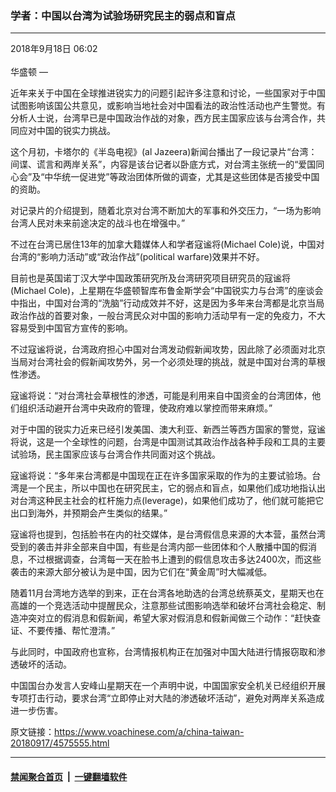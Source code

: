 ### 学者：中国以台湾为试验场研究民主的弱点和盲点
------------------------

<div class="published">
 <span class="date" title="中国时间">
  <time datetime="2018-09-18T06:02:45+08:00">
   2018年9月18日 06:02
  </time>
 </span>
</div>
<br/>
<div class="wsw">
 <span class="dateline">
  华盛顿 —
 </span>
 <p>
  近年来关于中国在全球推进锐实力的问题引起许多注意和讨论，一些国家对于中国试图影响该国公共意见，或影响当地社会对中国看法的政治性活动也产生警觉。有分析人士说，台湾早已是中国政治作战的对象，西方民主国家应该与台湾合作，共同应对中国的锐实力挑战。
 </p>
 <p>
  这个月初，卡塔尔的《半岛电视》(al Jazeera)新闻台播出了一段记录片“台湾：间谍、谎言和两岸关系”，内容是该台记者以卧底方式，对台湾主张统一的“爱国同心会”及“中华统一促进党”等政治团体所做的调查，尤其是这些团体是否接受中国的资助。
 </p>
 <p>
  对记录片的介绍提到，随着北京对台湾不断加大的军事和外交压力，“一场为影响台湾人民对未来前途决定的战斗也在增强中。”
 </p>
 <p>
  不过在台湾已居住13年的加拿大籍媒体人和学者寇谧将(Michael Cole)说，中国对台湾的“影响力活动”或“政治作战”(political warfare)效果并不好。
 </p>
 <p>
  目前也是英国诺丁汉大学中国政策研究所及台湾研究项目研究员的寇谧将(Michael Cole)，上星期在华盛顿智库布鲁金斯学会“中国锐实力与台湾”的座谈会中指出，中国对台湾的“洗脑”行动成效并不好，这是因为多年来台湾都是北京当局政治作战的首要对象，一般台湾民众对中国的影响力活动早有一定的免疫力，不大容易受到中国官方宣传的影响。
 </p>
 <p>
  不过寇谧将说，台湾政府担心中国对台湾发动假新闻攻势，因此除了必须面对北京当局对台湾社会的假新闻攻势外，另一个必须处理的挑战，就是中国对台湾的草根性渗透。
 </p>
 <p>
  寇谧将说：“对台湾社会草根性的渗透，可能是利用来自中国资金的台湾团体，他们组织活动避开台湾中央政府的管理，使政府难以掌控而带来麻烦。”
 </p>
 <p>
  对于中国的锐实力近来已经引发美国、澳大利亚、新西兰等西方国家的警觉，寇谧将说，这是一个全球性的问题，台湾是中国测试其政治作战各种手段和工具的主要试验场，民主国家应该与台湾合作共同面对这个挑战。
 </p>
 <p>
  寇谧将说：“多年来台湾都是中国现在正在许多国家采取的作为的主要试验场。台湾是一个民主，所以中国也在研究民主，它的弱点和盲点，如果他们成功地指认出对台湾这种民主社会的杠杆施力点(leverage)，如果他们成功了，他们就可能把它出口到海外，并预期会产生类似的结果。”
 </p>
 <p>
  寇谧将也提到，包括脸书在内的社交媒体，是台湾假信息来源的大本营，虽然台湾受到的袭击并非全部来自中国，有些是台湾内部一些团体和个人散播中国的假消息，不过根据调查，台湾每一天在脸书上遭到的假信息攻击多达2400次，而这些袭击的来源大部分被认为是中国，因为它们在“黄金周”时大幅减低。
 </p>
 <p>
  随着11月台湾地方选举的到来，正在台湾各地助选的台湾总统蔡英文，星期天也在高雄的一个竞选活动中提醒民众，注意那些试图影响选举和破坏台湾社会稳定、制造冲突对立的假消息和假新闻，希望大家对假消息和假新闻做三个动作：“赶快查证、不要传播、帮忙澄清。”
 </p>
 <p>
  与此同时，中国政府也宣称，台湾情报机构正在加强对中国大陆进行情报窃取和渗透破坏的活动。
 </p>
 <p>
  中国国台办发言人安峰山星期天在一个声明中说，中国国家安全机关已经组织开展专项打击行动，要求台湾“立即停止对大陆的渗透破坏活动”，避免对两岸关系造成进一步伤害。
 </p>
</div>

原文链接：https://www.voachinese.com/a/china-taiwan-20180917/4575555.html


------------------------
#### [禁闻聚合首页](https://github.com/gfw-breaker/banned-news/blob/master/README.md) &nbsp;|&nbsp;  [一键翻墙软件](https://github.com/gfw-breaker/nogfw/blob/master/README.md)